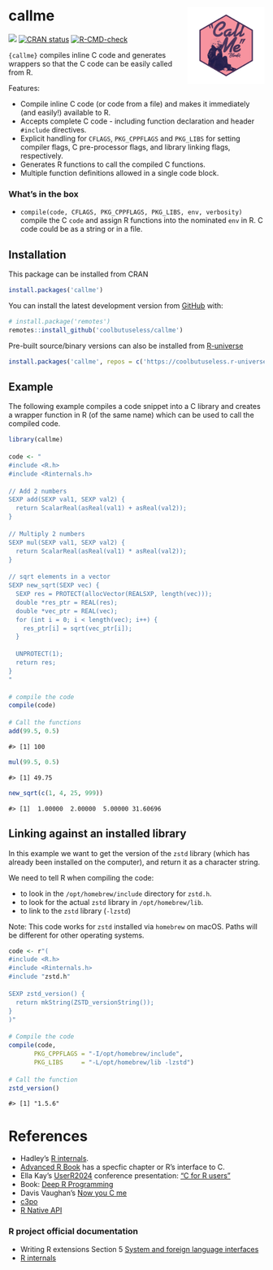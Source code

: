

<!-- README.md is generated from README.Rmd. Please edit that file -->

# callme <img src="man/figures/logo.png" align="right" width="30%" />

<!-- badges: start -->

![](https://img.shields.io/badge/cool-useless-green.svg) [![CRAN
status](https://www.r-pkg.org/badges/version/callme.png)](https://CRAN.R-project.org/package=callme)
[![R-CMD-check](https://github.com/coolbutuseless/callme/actions/workflows/R-CMD-check.yaml/badge.svg)](https://github.com/coolbutuseless/callme/actions/workflows/R-CMD-check.yaml)
<!-- badges: end -->

`{callme}` compiles inline C code and generates wrappers so that the C
code can be easily called from R.

Features:

- Compile inline C code (or code from a file) and makes it immediately
  (and easily!) available to R.
- Accepts complete C code - including function declaration and header
  `#include` directives.
- Explicit handling for `CFLAGS`, `PKG_CPPFLAGS` and `PKG_LIBS` for
  setting compiler flags, C pre-processor flags, and library linking
  flags, respectively.
- Generates R functions to call the compiled C functions.
- Multiple function definitions allowed in a single code block.

### What’s in the box

- `compile(code, CFLAGS, PKG_CPPFLAGS, PKG_LIBS, env, verbosity)`
  compile the C `code` and assign R functions into the nominated `env`
  in R. C code could be as a string or in a file.

## Installation

This package can be installed from CRAN

``` r
install.packages('callme')
```

You can install the latest development version from
[GitHub](https://github.com/coolbutuseless/callme) with:

``` r
# install.package('remotes')
remotes::install_github('coolbutuseless/callme')
```

Pre-built source/binary versions can also be installed from
[R-universe](https://r-universe.dev)

``` r
install.packages('callme', repos = c('https://coolbutuseless.r-universe.dev', 'https://cloud.r-project.org'))
```

## Example

The following example compiles a code snippet into a C library and
creates a wrapper function in R (of the same name) which can be used to
call the compiled code.

``` r
library(callme)

code <- "
#include <R.h>
#include <Rinternals.h>

// Add 2 numbers
SEXP add(SEXP val1, SEXP val2) {
  return ScalarReal(asReal(val1) + asReal(val2));
}

// Multiply 2 numbers
SEXP mul(SEXP val1, SEXP val2) {
  return ScalarReal(asReal(val1) * asReal(val2));
}

// sqrt elements in a vector
SEXP new_sqrt(SEXP vec) {
  SEXP res = PROTECT(allocVector(REALSXP, length(vec)));
  double *res_ptr = REAL(res);
  double *vec_ptr = REAL(vec);
  for (int i = 0; i < length(vec); i++) {
    res_ptr[i] = sqrt(vec_ptr[i]);
  }
  
  UNPROTECT(1);
  return res;
}
"

# compile the code
compile(code)

# Call the functions
add(99.5, 0.5)
```

    #> [1] 100

``` r
mul(99.5, 0.5)
```

    #> [1] 49.75

``` r
new_sqrt(c(1, 4, 25, 999))
```

    #> [1]  1.00000  2.00000  5.00000 31.60696

## Linking against an installed library

In this example we want to get the version of the `zstd` library (which
has already been installed on the computer), and return it as a
character string.

We need to tell R when compiling the code:

- to look in the `/opt/homebrew/include` directory for `zstd.h`.
- to look for the actual `zstd` library in `/opt/homebrew/lib`.
- to link to the `zstd` library (`-lzstd`)

Note: This code works for `zstd` installed via `homebrew` on macOS.
Paths will be different for other operating systems.

``` r
code <- r"(
#include <R.h>
#include <Rinternals.h>
#include "zstd.h"
  
SEXP zstd_version() {
  return mkString(ZSTD_versionString());
}
)"

# Compile the code 
compile(code, 
       PKG_CPPFLAGS = "-I/opt/homebrew/include", 
       PKG_LIBS     = "-L/opt/homebrew/lib -lzstd")

# Call the function
zstd_version()
```

    #> [1] "1.5.6"

# References

- Hadley’s [R internals](https://github.com/hadley/r-internals).
- [Advanced R Book](http://adv-r.had.co.nz/C-interface.html) has a
  specfic chapter or R’s interface to C.
- Ella Kay’s
  [UserR2024](https://userconf2024.sched.com/event/1c8zS/c-for-r-users-ella-kaye-university-of-warwick)
  conference presentation: [“C for R
  users”](https://static.sched.com/hosted_files/userconf2024/84/c-for-r-users.pdf)
- Book: [Deep R
  Programming](https://deepr.gagolewski.com/chapter/310-compiled.html)
- Davis Vaughan’s [Now you C
  me](https://blog.davisvaughan.com/posts/2019-03-02-now-you-c-me/)
- [c3po](https://github.com/ramiromagno/c3po)
- [R Native API](https://github.com/HenrikBengtsson/RNativeAPI)

### R project official documentation

- Writing R extensions Section 5 [System and foreign language
  interfaces](https://cran.r-project.org/doc/manuals/R-exts.html#System-and-foreign-language-interfaces)
- [R
  internals](https://cran.stat.auckland.ac.nz/doc/manuals/r-devel/R-ints.html)
